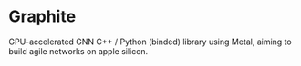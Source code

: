 # Graphite
GPU-accelerated GNN C++ / Python (binded) library using Metal, aiming to build agile networks on apple silicon.
